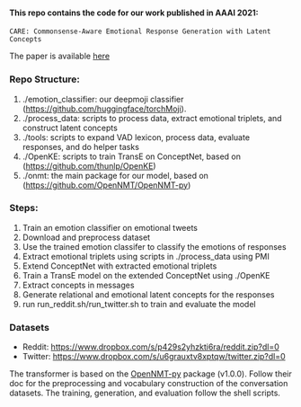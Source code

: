 #### This repo contains the code for our work published in AAAI 2021: 

`CARE: Commonsense-Aware Emotional Response Generation with Latent Concepts`

The paper is available [here](https://arxiv.org/abs/2012.08377)

### Repo Structure:
1. ./emotion_classifier: our deepmoji classifier (https://github.com/huggingface/torchMoji).
2. ./process_data: scripts to process data, extract emotional triplets, and construct latent concepts
3. ./tools: scripts to expand VAD lexicon, process data, evaluate responses, and do helper tasks
4. ./OpenKE: scripts to train TransE on ConceptNet, based on (https://github.com/thunlp/OpenKE)
5. ./onmt: the main package for our model, based on (https://github.com/OpenNMT/OpenNMT-py)

### Steps:
1. Train an emotion classifier on emotional tweets
2. Download and preprocess dataset
3. Use the trained emotion classifer to classify the emotions of responses
4. Extract emotional triplets using scripts in ./process_data using PMI
5. Extend ConceptNet with extracted emotional triplets
6. Train a TransE model on the extended ConceptNet using ./OpenKE
7. Extract concepts in messages
8. Generate relational and emotional latent concepts for the responses
9. run run_reddit.sh/run_twitter.sh to train and evaluate the model

### Datasets
- Reddit: https://www.dropbox.com/s/p429s2yhzkti6ra/reddit.zip?dl=0
- Twitter: https://www.dropbox.com/s/u6grauxtv8xptqw/twitter.zip?dl=0

The transformer is based on the [OpenNMT-py](https://github.com/OpenNMT/OpenNMT-py) package (v1.0.0). Follow their doc for the preprocessing and vocabulary construction of the conversation datasets.
The training, generation, and evaluation follow the shell scripts.

